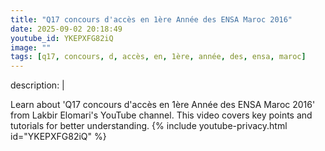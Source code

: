 ```yaml
---
title: "Q17 concours d'accès en 1ère Année des ENSA Maroc 2016"
date: 2025-09-02 20:18:49 
youtube_id: YKEPXFG82iQ
image: ""
tags: [q17, concours, d, accès, en, 1ère, année, des, ensa, maroc]
---
```

description: |
  
  Learn about 'Q17 concours d'accès en 1ère Année des ENSA Maroc 2016' from Lakbir Elomari's YouTube channel. This video covers key points and tutorials for better understanding.
{% include youtube-privacy.html id="YKEPXFG82iQ" %}
